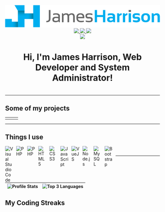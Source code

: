 <center>
    <a href="https://james090500.com">
        <img src="profile/banner-logo.png"/>
    </a>
    <a href="https://twitter.com/james090500">
        <img src="https://img.shields.io/badge/Twitter-3399FF?logo=twitter&logoColor=white&style=for-the-badge">
    </a>
    <a href="https://youtube.com/james090500">
        <img src="https://img.shields.io/badge/Youtube-FF0000?logo=youtube&logoColor=white&style=for-the-badge">
    </a>
    <a href="https://www.linkedin.com/in/james090500/">
        <img src="https://img.shields.io/badge/LinkedIn-0072B1?logo=linkedin&logoColor=white&style=for-the-badge">
    </a>
    <br>
    <img src="https://komarev.com/ghpvc/?username=james090500&style=for-the-badge"/>
    <h1>Hi, I'm James Harrison, Web Developer and System Administrator!<h1>
</center>

<hr>

## Some of my projects
<table width="100%">
    <tbody align="center">
        <td>
            <picture>
                <source media="(prefers-color-scheme: dark)" srcset="profile/card/dark/mcc_card.png">
            <source media="(prefers-color-scheme: light)" srcset="profile/card/light/mcc_card.png">
            </picture>
        </td>
        <td>
            <picture>
                <source media="(prefers-color-scheme: dark)" srcset="profile/card/dark/cc_card.png">
            <source media="(prefers-color-scheme: light)" srcset="profile/card/light/cc_card.png">
            </picture>
        </td>
        <td>
            <picture>
                <source media="(prefers-color-scheme: dark)" srcset="profile/card/dark/ms_card.png">
            <source media="(prefers-color-scheme: light)" srcset="profile/card/light/ms_card.png">
            </picture>
        </td>
    </tbody>
</table>

<hr>

## Things I use

<img align="left" alt="Visual Studio Code" width="26px" src="https://cdn.jsdelivr.net/gh/devicons/devicon/icons/vscode/vscode-original.svg" style="padding-right:10px;" />
<img align="left" alt="PHP" width="26px" src="https://cdn.jsdelivr.net/gh/devicons/devicon/icons/php/php-original.svg" style="padding-right:10px;" />
<img align="left" alt="PHP" width="26px" src="https://cdn.jsdelivr.net/gh/devicons/devicon/icons/laravel/laravel-plain-wordmark.svg" style="padding-right:10px;" />
<img align="left" alt="HTML5" width="26px" src="https://cdn.jsdelivr.net/gh/devicons/devicon/icons/html5/html5-original.svg" style="padding-right:10px;" />
<img align="left" alt="CSS3" width="26px" src="https://cdn.jsdelivr.net/gh/devicons/devicon/icons/css3/css3-original.svg" style="padding-right:10px;" />
<img align="left" alt="JavaScript" width="26px" src="https://cdn.jsdelivr.net/gh/devicons/devicon/icons/javascript/javascript-original.svg" style="padding-right:10px;" />
<img align="left" alt="VueJS" width="26px" src="https://cdn.jsdelivr.net/gh/devicons/devicon/icons/vuejs/vuejs-original.svg" style="padding-right:10px;" />
<img align="left" alt="Node.js" width="26px" src="https://cdn.jsdelivr.net/gh/devicons/devicon/icons/nodejs/nodejs-original.svg" style="padding-right:10px;" />
<img align="left" alt="MySQL" width="26px" src="https://cdn.jsdelivr.net/gh/devicons/devicon/icons/mysql/mysql-original.svg" style="padding-right:10px;" />
<img align="left" alt="Bootstrap" width="26px" src="https://cdn.jsdelivr.net/gh/devicons/devicon/icons/bootstrap/bootstrap-original.svg" style="padding-right:10px;" />
<picture width="26px" style="padding-right:10px;">
    <source media="(prefers-color-scheme: dark)" srcset="https://cdn.jsdelivr.net/gh/devicons/devicon/icons/github/github-original.svg">
  <source media="(prefers-color-scheme: light)" srcset="profile/things/github.png">
</picture>
<br>

---

| ![Profile Stats](https://github-readme-stats.vercel.app/api?username=james090500&count_private=true&show_icons=true&theme=algolia&hide_border=true) | ![Top 3 Languages](https://github-readme-stats.vercel.app/api/top-langs/?username=james090500&langs_count=3&theme=algolia&hide_border=true) |
|--|--|

## My Coding Streaks
<picture>
    <source media="(prefers-color-scheme: dark)" srcset="http://github-readme-streak-stats.herokuapp.com/?user=james090500&theme=dark">
  <source media="(prefers-color-scheme: light)" srcset="http://github-readme-streak-stats.herokuapp.com/?user=james090500">
</picture>